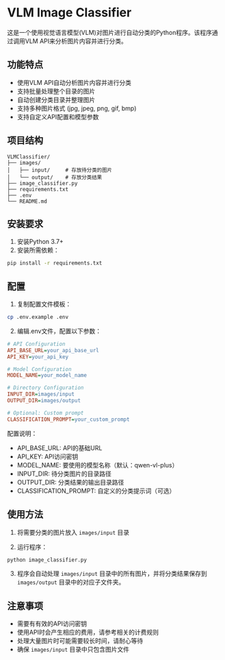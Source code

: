 # VLM Image Classifier

这是一个使用视觉语言模型(VLM)对图片进行自动分类的Python程序。该程序通过调用VLM API来分析图片内容并进行分类。

## 功能特点

- 使用VLM API自动分析图片内容并进行分类
- 支持批量处理整个目录的图片
- 自动创建分类目录并整理图片
- 支持多种图片格式 (jpg, jpeg, png, gif, bmp)
- 支持自定义API配置和模型参数

## 项目结构

```
VLMClassifier/
├── images/
│   ├── input/     # 存放待分类的图片
│   └── output/    # 存放分类结果
├── image_classifier.py
├── requirements.txt
├── .env
└── README.md
```

## 安装要求

1. 安装Python 3.7+
2. 安装所需依赖：
```bash
pip install -r requirements.txt
```

## 配置

1. 复制配置文件模板：
```bash
cp .env.example .env
```

2. 编辑.env文件，配置以下参数：

```ini
# API Configuration
API_BASE_URL=your_api_base_url
API_KEY=your_api_key

# Model Configuration
MODEL_NAME=your_model_name

# Directory Configuration
INPUT_DIR=images/input
OUTPUT_DIR=images/output

# Optional: Custom prompt
CLASSIFICATION_PROMPT=your_custom_prompt
```

配置说明：
- API_BASE_URL: API的基础URL
- API_KEY: API访问密钥
- MODEL_NAME: 要使用的模型名称（默认：qwen-vl-plus）
- INPUT_DIR: 待分类图片的目录路径
- OUTPUT_DIR: 分类结果的输出目录路径
- CLASSIFICATION_PROMPT: 自定义的分类提示词（可选）

## 使用方法

1. 将需要分类的图片放入 `images/input` 目录

2. 运行程序：
```bash
python image_classifier.py
```

3. 程序会自动处理 `images/input` 目录中的所有图片，并将分类结果保存到 `images/output` 目录中的对应子文件夹。

## 注意事项

- 需要有有效的API访问密钥
- 使用API时会产生相应的费用，请参考相关的计费规则
- 处理大量图片时可能需要较长时间，请耐心等待
- 确保 `images/input` 目录中只包含图片文件
